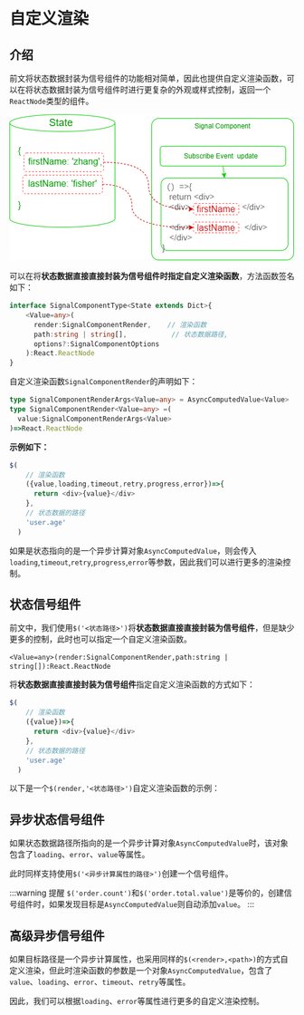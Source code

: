 # 自定义渲染

## 介绍

前文将状态数据封装为信号组件的功能相对简单，因此也提供自定义渲染函数，可以在将状态数据封装为信号组件时进行更复杂的外观或样式控制，返回一个`ReactNode`类型的组件。

![](./images/signal-custom-render.drawio.png)

可以在将**状态数据直接直接封装为信号组件时指定自定义渲染函数**，方法函数签名如下：

```ts
interface SignalComponentType<State extends Dict>{
    <Value=any>(
      render:SignalComponentRender,    // 渲染函数
      path:string | string[],           // 状态数据路径,
      options?:SignalComponentOptions
    ):React.ReactNode 
}
```

自定义渲染函数`SignalComponentRender`的声明如下：

```ts
type SignalComponentRenderArgs<Value=any> = AsyncComputedValue<Value>
type SignalComponentRender<Value=any> =(
  value:SignalComponentRenderArgs<Value>
)=>React.ReactNode
```

**示例如下：**

```ts
$(
    // 渲染函数
    ({value,loading,timeout,retry,progress,error})=>{
      return <div>{value}</div>
    },
    // 状态数据的路径
    'user.age'
  )
```
如果是状态指向的是一个异步计算对象`AsyncComputedValue`，则会传入`loading`,`timeout`,`retry`,`progress`,`error`等参数，因此我们可以进行更多的渲染控制。


## 状态信号组件

前文中，我们使用`$('<状态路径>')`将**状态数据直接直接封装为信号组件**，但是缺少更多的控制，此时也可以指定一个自定义渲染函数。

```tsx 
<Value=any>(render:SignalComponentRender,path:string | string[]):React.ReactNode
```

将**状态数据直接直接封装为信号组件**指定自定义渲染函数的方式如下：

```ts  {3-5,7}
$(
    // 渲染函数
    ({value})=>{
      return <div>{value}</div>
    },
    // 状态数据的路径
    'user.age'
  )
```

以下是一个`$(render,'<状态路径>')`自定义渲染函数的示例：

<demo react="signals/signalCustomRender.tsx"/>


## 异步状态信号组件

如果状态数据路径所指向的是一个异步计算对象`AsyncComputedValue`时，该对象包含了`loading`、`error`、`value`等属性。

此时同样支持使用`$('<异步计算属性的路径>')`创建一个信号组件。
 
<demo react="signals/signalAsyncCustomRender.tsx"/>
 

:::warning 提醒
`$('order.count')`和`$('order.total.value')`是等价的，创建信号组件时，如果发现目标是`AsyncComputedValue`则自动添加`value`。
:::
 

## 高级异步信号组件

如果目标路径是一个异步计算属性，也采用同样的`$(<render>,<path>)`的方式自定义渲染，但此时渲染函数的参数是一个对象`AsyncComputedValue`，包含了`value`、`loading`、`error`、`timeout`、`retry`等属性。

因此，我们可以根据`loading`、`error`等属性进行更多的自定义渲染控制。

<demo react="signals/signalAsyncCustomRenderPro.tsx"/>
